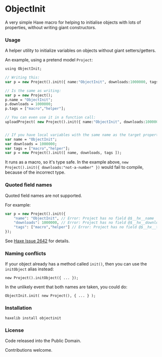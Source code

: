 ObjectInit
==========

A very simple Haxe macro for helping to initialise objects with lots of properties, without writing giant constructors.

### Usage

A helper utility to initialize variables on objects without giant setters/getters.

An example, using a pretend model `Project`:

```haxe
using ObjectInit;

// Writing this:
var p = new Project().init({ name:"ObjectInit", downloads:1000000, tags:["macro","helper"] });

// Is the same as writing:
var p = new Project();
p.name = "ObjectInit";
p.downloads = 1000000;
p.tags = ["macro","helper"];

// You can even use it in a function call:
uploadProject( new Project().init({ name:"ObjectInit", downloads:1000000, tags:["macro","helper"] }) );


// If you have local variables with the same name as the target property, you can use an array to initialise:
var name = "ObjectInit";
var downloads = 1000000;
var tags = ["macro","helper"];
var p = new Project().init([ name, downloads, tags ]);
```

It runs as a macro, so it's type safe.  In the example above, `new Project().init({ downloads:"not-a-number" })` would fail to compile, because of the incorrect type.

### Quoted field names

Quoted field names are not supported.

For example:

```haxe
var p = new Project().init({
	"name": "ObjectInit", // Error: Project has no field @$__hx__name
	"downloads": 1000000, // Error: Project has no field @$__hx__downloads
	"tags": ["macro","helper"] // Error: Project has no field @$__hx__tags
});
```

See [Haxe Issue 2642](https://github.com/HaxeFoundation/haxe/issues/2642) for details.

### Naming conflicts

If your object already has a method called `init()`, then you can use the `initObject` alias instead:

    new Project().initObject({ ... });

In the unlikely event that both names are taken, you could do:

    ObjectInit.init( new Project(), { ... } );

### Installation

    haxelib install objectinit

### License

Code released into the Public Domain.

Contributions welcome.
